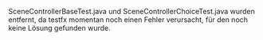 SceneControllerBaseTest.java und SceneControllerChoiceTest.java wurden entfernt, da testfx momentan noch einen Fehler verursacht, für den noch keine Lösung gefunden wurde.